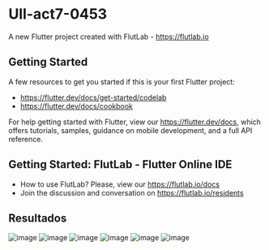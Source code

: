 # Ull-act7-0453

A new Flutter project created with FlutLab - https://flutlab.io

## Getting Started

A few resources to get you started if this is your first Flutter project:

- https://flutter.dev/docs/get-started/codelab
- https://flutter.dev/docs/cookbook

For help getting started with Flutter, view our
https://flutter.dev/docs, which offers tutorials,
samples, guidance on mobile development, and a full API reference.

## Getting Started: FlutLab - Flutter Online IDE

- How to use FlutLab? Please, view our https://flutlab.io/docs
- Join the discussion and conversation on https://flutlab.io/residents

## Resultados 
![image](https://github.com/aecortega/Ull-act7-0453/assets/143548446/b3b21090-834e-436f-b23c-542a79b85cc5)
![image](https://github.com/aecortega/Ull-act7-0453/assets/143548446/714f65c5-2c18-4883-999b-149d8b76a4e7)
![image](https://github.com/aecortega/Ull-act7-0453/assets/143548446/2fa5c816-c942-45a4-8274-1ac9ff3f973c)
![image](https://github.com/aecortega/Ull-act7-0453/assets/143548446/4ccb12cd-d862-4c29-b7d0-8c73eb0799c8)
![image](https://github.com/aecortega/Ull-act7-0453/assets/143548446/0dea624b-5a7c-48ba-8256-0b3c9a33472f)
![image](https://github.com/aecortega/Ull-act7-0453/assets/143548446/283ddf21-e063-464e-87ca-ccc164945246)
